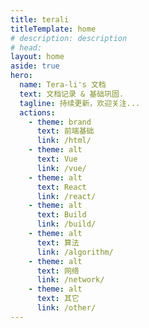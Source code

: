 ```yaml
---
title: terali
titleTemplate: home
# description: description
# head:
layout: home
aside: true
hero:
  name: Tera-li's 文档
  text: 文档记录 & 基础巩固.
  tagline: 持续更新，欢迎关注...
  actions:
    - theme: brand
      text: 前端基础
      link: /html/
    - theme: alt
      text: Vue
      link: /vue/
    - theme: alt
      text: React
      link: /react/
    - theme: alt
      text: Build
      link: /build/
    - theme: alt
      text: 算法
      link: /algorithm/
    - theme: alt
      text: 网络
      link: /network/
    - theme: alt
      text: 其它
      link: /other/
---
```


<!--
.md中配置权限 > config中配置
title：浏览器标签，｜ 左侧标签
titleTemplate：浏览器标签，｜ 右侧标签
description：页面描述，自动注入meta
head：页面head标签，自动注入meta
layout：页面的布局
layout: home
  hero: 定义主要内容布局，首页
  features: 描述某特性
 -->
